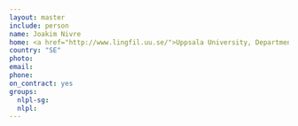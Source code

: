 ```yaml
---
layout: master
include: person
name: Joakim Nivre
home: <a href="http://www.lingfil.uu.se/">Uppsala University, Department of Linguistics and Philology</a>
country: "SE"
photo:
email:
phone:
on_contract: yes
groups:
  nlpl-sg:
  nlpl:
---
```


